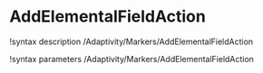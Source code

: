 <!-- MOOSE Documentation Stub: Remove this when content is added. -->

# AddElementalFieldAction

!syntax description /Adaptivity/Markers/AddElementalFieldAction

!syntax parameters /Adaptivity/Markers/AddElementalFieldAction
